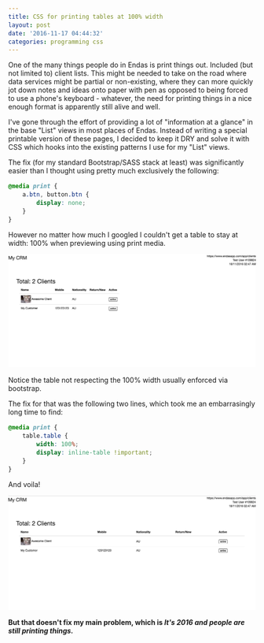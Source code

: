 ```yaml
---
title: CSS for printing tables at 100% width
layout: post
date: '2016-11-17 04:44:32'
categories: programming css
---
```


One of the many things people do in Endas is print things out. Included (but not limited to) client lists. This might be needed to take on the road where data services might be partial or non-existing, where they can more quickly jot down notes and ideas onto paper with pen as opposed to being forced to use a phone's keyboard - whatever, the need for printing things in a nice enough format is apparently still alive and well.

I've gone through the effort of providing a lot of "information at a glance" in the base "List" views in most places of Endas. Instead of writing a special printable version of these pages, I decided to keep it DRY and solve it with CSS which hooks into the existing patterns I use for my "List" views.

The fix (for my standard Bootstrap/SASS stack at least) was significantly easier than I thought using pretty much exclusively the following:

```css
@media print {
	a.btn, button.btn {
		display: none;
	}
}
```

However no matter how much I googled I couldn't get a table to stay at width: 100% when previewing using print media.

![Paperton](/assets/posts/2016-11-17-why-are-people-still-printing-1.png)

Notice the table not respecting the 100% width usually enforced via bootstrap.

The fix for that was the following two lines, which took me an embarrasingly long time to find: 

```css
@media print {
	table.table {
		width: 100%;
		display: inline-table !important;
	}
}
```

And voila!

![Paperton](/assets/posts/2016-11-17-why-are-people-still-printing-3.png)


**But that doesn't fix my main problem, which is *It's 2016 and people are still printing things.***